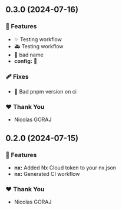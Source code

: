 ## 0.3.0 (2024-07-16)


### 🚀 Features

- :sparkles: Testing workflow
- :ambulance: Testing workflow
- :bug: bad name
- **config:** :green_heart:

### 🩹 Fixes

- :green_heart: Bad pnpm version on ci

### ❤️  Thank You

- Nicolas GORAJ

## 0.2.0 (2024-07-15)


### 🚀 Features

- **nx:** Added Nx Cloud token to your nx.json
- **nx:** Generated CI workflow

### ❤️  Thank You

- Nicolas GORAJ